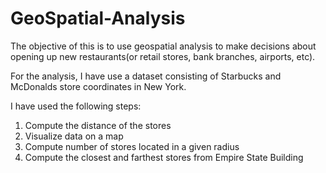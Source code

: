 # GeoSpatial-Analysis

The objective of this  is to use geospatial analysis to make decisions about opening up new restaurants(or retail stores, bank branches, airports, etc). 

For the analysis, I have use a dataset consisting of Starbucks and McDonalds store coordinates in New York.  

I have used the  following steps:   
1.   Compute the distance of the stores 
2.   Visualize data on a map 
3.   Compute number of stores located in a given radius 
4.   Compute the closest and farthest stores from Empire State Building

